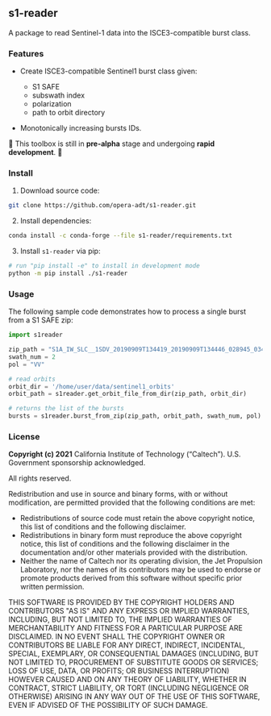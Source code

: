 ## s1-reader

A package to read Sentinel-1 data into the ISCE3-compatible burst class.

### Features

+ Create ISCE3-compatible Sentinel1 burst class given:

  - S1 SAFE
  - subswath index
  - polarization
  - path to orbit directory

+ Monotonically increasing bursts IDs.

🚨 This toolbox is still in **pre-alpha** stage and undergoing **rapid development**. 🚨 

### Install

1. Download source code:

```bash
git clone https://github.com/opera-adt/s1-reader.git
```

2. Install dependencies:

```bash
conda install -c conda-forge --file s1-reader/requirements.txt
```

3. Install `s1-reader` via pip:

```bash
# run "pip install -e" to install in development mode
python -m pip install ./s1-reader
```

### Usage

The following sample code demonstrates how to process a single burst from a S1 SAFE zip:

```python
import s1reader

zip_path = "S1A_IW_SLC__1SDV_20190909T134419_20190909T134446_028945_03483B_B9E1.zip"
swath_num = 2
pol = "VV"

# read orbits
orbit_dir = '/home/user/data/sentinel1_orbits'
orbit_path = s1reader.get_orbit_file_from_dir(zip_path, orbit_dir)

# returns the list of the bursts
bursts = s1reader.burst_from_zip(zip_path, orbit_path, swath_num, pol)
```

### License

**Copyright (c) 2021** California Institute of Technology (“Caltech”). U.S. Government
sponsorship acknowledged.

All rights reserved.

Redistribution and use in source and binary forms, with or without modification, are permitted provided
that the following conditions are met:
* Redistributions of source code must retain the above copyright notice, this list of conditions and
the following disclaimer.
* Redistributions in binary form must reproduce the above copyright notice, this list of conditions
and the following disclaimer in the documentation and/or other materials provided with the
distribution.
* Neither the name of Caltech nor its operating division, the Jet Propulsion Laboratory, nor the
names of its contributors may be used to endorse or promote products derived from this software
without specific prior written permission.

THIS SOFTWARE IS PROVIDED BY THE COPYRIGHT HOLDERS AND CONTRIBUTORS "AS
IS" AND ANY EXPRESS OR IMPLIED WARRANTIES, INCLUDING, BUT NOT LIMITED TO,
THE IMPLIED WARRANTIES OF MERCHANTABILITY AND FITNESS FOR A PARTICULAR
PURPOSE ARE DISCLAIMED. IN NO EVENT SHALL THE COPYRIGHT OWNER OR
CONTRIBUTORS BE LIABLE FOR ANY DIRECT, INDIRECT, INCIDENTAL, SPECIAL,
EXEMPLARY, OR CONSEQUENTIAL DAMAGES (INCLUDING, BUT NOT LIMITED TO,
PROCUREMENT OF SUBSTITUTE GOODS OR SERVICES; LOSS OF USE, DATA, OR PROFITS;
OR BUSINESS INTERRUPTION) HOWEVER CAUSED AND ON ANY THEORY OF LIABILITY,
WHETHER IN CONTRACT, STRICT LIABILITY, OR TORT (INCLUDING NEGLIGENCE OR
OTHERWISE) ARISING IN ANY WAY OUT OF THE USE OF THIS SOFTWARE, EVEN IF
ADVISED OF THE POSSIBILITY OF SUCH DAMAGE.
